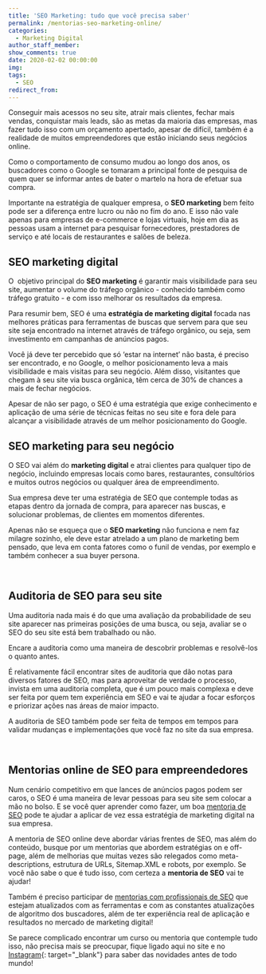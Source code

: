 ```yaml
---
title: 'SEO Marketing: tudo que você precisa saber'
permalink: /mentorias-seo-marketing-online/
categories:
  - Marketing Digital
author_staff_member:
show_comments: true
date: 2020-02-02 00:00:00
img:
tags:
  - SEO
redirect_from:
---
```


Conseguir mais acessos no seu site, atrair mais clientes, fechar mais vendas, conquistar mais leads, s&atilde;o as metas da maioria das empresas, mas fazer tudo isso com um or&ccedil;amento apertado, apesar de dif&iacute;cil, tamb&eacute;m &eacute; a realidade de muitos empreendedores que est&atilde;o iniciando seus neg&oacute;cios online.

Como o comportamento de consumo mudou ao longo dos anos, os buscadores como o Google se tomaram a principal fonte de pesquisa de quem quer se informar antes de bater o martelo na hora de efetuar sua compra.&nbsp;

Importante na estrat&eacute;gia de qualquer empresa, o **SEO marketing** bem feito pode ser a diferen&ccedil;a entre lucro ou n&atilde;o no fim do ano. E isso n&atilde;o vale apenas para empresas de e-commerce e lojas virtuais, hoje em dia as pessoas usam a internet para pesquisar fornecedores, prestadores de servi&ccedil;o e at&eacute; locais de restaurantes e sal&otilde;es de beleza.

## SEO marketing digital

O&nbsp; objetivo principal do **SEO marketing** &eacute; garantir mais visibilidade para seu site, aumentar o volume do tr&aacute;fego org&acirc;nico - conhecido tamb&eacute;m como tr&aacute;fego gratuito - e com isso melhorar os resultados da empresa.

Para resumir bem, SEO &eacute; uma **estrat&eacute;gia de marketing digital** focada nas melhores pr&aacute;ticas para ferramentas de buscas que servem para que seu site seja encontrado na internet atrav&eacute;s de tr&aacute;fego org&acirc;nico, ou seja, sem investimento em campanhas de an&uacute;ncios pagos.

Voc&ecirc; j&aacute; deve ter percebido que s&oacute; ‘estar na internet’ n&atilde;o basta, &eacute; preciso ser encontrado, e no Google, o melhor posicionamento leva a mais visibilidade e mais visitas para seu neg&oacute;cio. Al&eacute;m disso, visitantes que chegam &agrave; seu site via busca org&acirc;nica, t&ecirc;m cerca de 30% de chances a mais de fechar neg&oacute;cios.

Apesar de n&atilde;o ser pago, o SEO &eacute; uma estrat&eacute;gia que exige conhecimento e aplica&ccedil;&atilde;o de uma s&eacute;rie de t&eacute;cnicas feitas no seu site e fora dele para alcan&ccedil;ar a visibilidade atrav&eacute;s de um melhor posicionamento do Google.&nbsp;

## SEO marketing para seu neg&oacute;cio

O SEO vai al&eacute;m do **marketing digital** e atrai clientes para qualquer tipo de neg&oacute;cio, incluindo empresas locais como bares, restaurantes, consult&oacute;rios e muitos outros neg&oacute;cios ou qualquer &aacute;rea de empreendimento.

Sua empresa deve ter uma estrat&eacute;gia de SEO que contemple todas as etapas dentro da jornada de compra, para aparecer nas buscas, e solucionar problemas, de clientes em momentos diferentes.

Apenas n&atilde;o se esque&ccedil;a que o **SEO marketing** n&atilde;o funciona e nem faz milagre sozinho, ele deve estar atrelado a um plano de marketing bem pensado, que leva em conta fatores como o funil de vendas, por exemplo e tamb&eacute;m conhecer a sua buyer persona.

&nbsp;

## Auditoria de SEO para seu site

Uma auditoria nada mais &eacute; do que uma avalia&ccedil;&atilde;o da probabilidade de seu site aparecer nas primeiras posi&ccedil;&otilde;es de uma busca, ou seja, avaliar se o SEO do seu site est&aacute; bem trabalhado ou n&atilde;o.

Encare a auditoria como uma maneira de descobrir problemas e resolv&ecirc;-los o quanto antes.&nbsp;

&Eacute; relativamente f&aacute;cil encontrar sites de auditoria que d&atilde;o notas para diversos fatores de SEO, mas para aproveitar de verdade o processo, invista em uma auditoria completa, que &eacute; um pouco mais complexa e deve ser feita por quem tem experi&ecirc;ncia em SEO e vai te ajudar a focar esfor&ccedil;os e priorizar a&ccedil;&otilde;es nas &aacute;reas de maior impacto.

A auditoria de SEO tamb&eacute;m pode ser feita de tempos em tempos para validar mudan&ccedil;as e implementa&ccedil;&otilde;es que voc&ecirc; faz no site da sua empresa.

&nbsp;

## Mentorias online de SEO para empreendedores

Num cen&aacute;rio competitivo em que lances de an&uacute;ncios pagos podem ser caros, o SEO &eacute; uma maneira de levar pessoas para seu site sem colocar a m&atilde;o no bolso. E se voc&ecirc; quer aprender como fazer, um boa [mentoria de SEO](/mentorias/) pode te ajudar a aplicar de vez essa estrat&eacute;gia de marketing digital na sua empresa.

A mentoria de SEO online deve abordar v&aacute;rias frentes de SEO, mas al&eacute;m do conte&uacute;do, busque por um mentorias que abordem estrat&eacute;gias on e off-page, al&eacute;m de melhorias que muitas vezes s&atilde;o relegados como meta-descriptions, estrutura de URLs, Sitemap.XML e robots, por exemplo. Se voc&ecirc; n&atilde;o sabe o que &eacute; tudo isso, com certeza a **mentoria de SEO** vai te ajudar\!

Tamb&eacute;m &eacute; preciso participar de [mentorias com profissionais de SEO](/mentorias/) que estejam atualizados com as ferramentas e com as constantes atualiza&ccedil;&otilde;es de algoritmo dos buscadores, al&eacute;m de ter experi&ecirc;ncia real de aplica&ccedil;&atilde;o e resultados no mercado de marketing digital\!

Se parece complicado encontrar um curso ou mentoria que contemple tudo isso, n&atilde;o precisa mais se preocupar, fique ligado aqui no site e no [Instagram](https://www.instagram.com/fabiolafaria_/){: target="_blank"} para saber das novidades antes de todo mundo\!